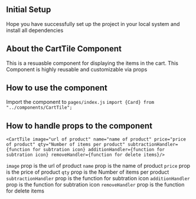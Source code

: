 ## Initial Setup

Hope you have successfully set up the project in your local system and install all dependencies

## About the CartTile Component

This is a resuasble component for displaying the items in the cart. This Component is highly reusable and customizable via props

## How to use the component

Import the component to `pages/index.js`
`import {Card} from "../components/CartTile";`

## How to handle props to the component

```
<CartTile image="url of product" name="name of product" price="price of product" qty="Number of items per product" subtractionHandler={function for subtration icon} additionHandler={function for subtration icon} removeHandler={function for delete items}/>
```

`image` prop is the url of product
`name` prop is the name of product
`price` prop is the price of product
`qty` prop is the Number of items per product
`subtractionHandler` prop is the function for subtration icon
`additionHandler` prop is the function for subtration icon
`removeHandler` prop is the function for delete items
